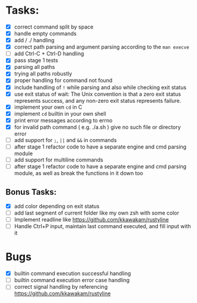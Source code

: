 # Tasks:

- [X] correct command split by space
- [X] handle empty commands
- [X] add / ./ handling
- [X] correct path parsing and argument parsing according to the `man execve`
- [ ] add Ctrl-C + Ctrl-D handling
- [X] pass stage 1 tests
- [X] parsing all paths
- [X] trying all paths robustly
- [X] proper handling for command not found
- [X] include handling of `!` while parsing and also while checking exit status
- [X] use exit status of wait: The Unix convention is that a zero exit status represents success, and any non-zero exit status represents failure.
- [X] implement your own `cd` in C
- [X] implement `cd` builtin in your own shell
- [X] print error messages according to errno
- [X] for invalid path command ( e.g. ./a.sh ) give no such file or directory error
- [ ] add support for `;`, `||` and `&&` in commands
- [ ] after stage 1 refactor code to have a separate engine and cmd parsing module
- [ ] add support for multiline commands
- [ ] after stage 1 refactor code to have a separate engine and cmd parsing
    module, as well as break the functions in it down too

## Bonus Tasks:
- [X] add color depending on exit status
- [ ] add last segment of current folder like my own zsh with some color
- [ ] Implement readline like https://github.com/kkawakam/rustyline
- [ ] Handle Ctrl+P input, maintain last command executed, and fill input with it

# Bugs

- [X] builtin command execution successful handling
- [ ] builtin command execution error case handling
- [ ] correct signal handling by referencing https://github.com/kkawakam/rustyline
